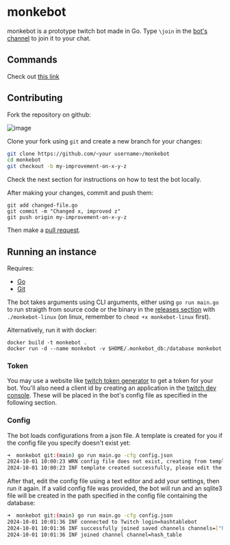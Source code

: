 # monkebot

monkebot is a prototype twitch bot made in Go. Type `\join` in the [bot's channel](https://www.twitch.tv/hashtablebot/chat) to join it to your chat.

## Commands

Check out [this link](https://douglascdev.github.io/monkebot)

## Contributing

Fork the repository on github:

![image](https://github.com/user-attachments/assets/dcee4b6b-45f8-4458-ac4b-6962c9eea181)

Clone your fork using `git` and create a new branch for your changes:
```bash
git clone https://github.com/<your username>/monkebot
cd monkebot
git checkout -b my-improvement-on-x-y-z
```
Check the next section for instructions on how to test the bot locally.

After making your changes, commit and push them:
```
git add changed-file.go
git commit -m "Changed x, improved z"
git push origin my-improvement-on-x-y-z
```
Then make a [pull request](https://github.com/douglascdev/monkebot/pulls).

## Running an instance
Requires:
  - [Go](https://go.dev/dl/)
  - [Git](https://git-scm.com/downloads)

The bot takes arguments using CLI arguments, either using `go run main.go` to run straigth from source code or the binary in the [releases section](https://github.com/douglascdev/monkebot/releases) with `./monkebot-linux` (on linux, remember to `chmod +x monkebot-linux` first).

Alternatively, run it with docker:
```
docker build -t monkebot .
docker run -d --name monkebot -v $HOME/.monkebot_db:/database monkebot
```
### Token
You may use a website like [twitch token generator](https://twitchtokengenerator.com/) to get a token for your bot. You'll also need a client id by creating an application in the [twitch dev console](https://dev.twitch.tv/console). These will be placed in the bot's config file as specified in the following section.
### Config
The bot loads configurations from a json file. A template is created for you if the config file you specify doesn't exist yet:
```bash
➜  monkebot git:(main) go run main.go -cfg config.json
2024-10-01 10:00:23 WRN config file does not exist, creating from template path=config.json
2024-10-01 10:00:23 INF template created successfully, please edit the file and run the bot again path=config.json
```
After that, edit the config file using a text editor and add your settings, then run it again. If a valid config file was provided, the bot will run and an sqlite3 file will be created in the path specified in the config file containing the database:
```bash
➜  monkebot git:(main) go run main.go -cfg config.json
2024-10-01 10:01:36 INF connected to Twitch login=hashtablebot
2024-10-01 10:01:36 INF successfully joined saved channels channels=["hash_table"]
2024-10-01 10:01:36 INF joined channel channel=hash_table
```
